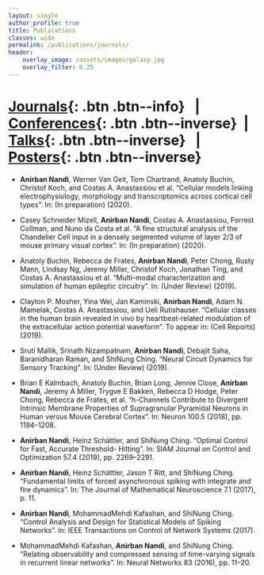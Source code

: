 ```yaml
---
layout: single
author_profile: true
title: Publications
classes: wide
permalink: /publications/journals/
header:
    overlay_image: /assets/images/galaxy.jpg
    overlay_filter: 0.25
---
```

# [Journals](/publications/journals/){: .btn .btn--info} &nbsp; | &nbsp;  [Conferences](/publications/conferences/){: .btn .btn--inverse} &nbsp;| &nbsp; [Talks](/publications/talks/){: .btn .btn--inverse} &nbsp; | &nbsp; [Posters](/publications/posters/){: .btn .btn--inverse}

* **Anirban Nandi**, Werner Van Geit, Tom Chartrand, Anatoly Buchin, Christof Koch, and Costas A. Anastassiou et al. “Cellular models linking electrophysiology, morphology and transcriptomics across cortical cell types”. In: (In preparation) (2020).

* Casey Schneider Mizell, **Anirban Nandi**, Costas A. Anastassiou, Forrest Collman, and Nuno da Costa et al. “A fine structural analysis of the Chandelier Cell input in a densely segmented volume of layer 2/3 of mouse primary visual cortex”. In: (In preparation) (2020).

* Anatoly Buchin, Rebecca de Frates, **Anirban Nandi**, Peter Chong, Rusty Mann, Lindsay Ng, Jeremy Miller, Christof Koch, Jonathan Ting, and Costas A. Anastassiou et al. “Multi-modal characterization and simulation of human epileptic circuitry”. In: (Under Review) (2019).

* Clayton P. Mosher, Yina Wei, Jan Kaminski, **Anirban Nandi**, Adam N. Mamelak, Costas A. Anastassiou, and Ueli Rutishauser. “Cellular classes in the human brain revealed in vivo by heartbeat-related modulation of the extracellular action potential waveform”. To appear in: (Cell Reports) (2019).

* Sruti Mallik, Srinath Nizampatnam, **Anirban Nandi**, Debajit Saha, Baranidharan Raman, and ShiNung Ching. “Neural Circuit Dynamics for Sensory Tracking”. In: (Under Review) (2019).

* Brian E Kalmbach, Anatoly Buchin, Brian Long, Jennie Close, **Anirban Nandi**, Jeremy A Miller, Trygve E Bakken, Rebecca D Hodge, Peter Chong, Rebecca de Frates, et al. “h-Channels Contribute to Divergent Intrinsic Membrane Properties of Supragranular Pyramidal Neurons in Human versus Mouse Cerebral Cortex”. In: Neuron 100.5 (2018), pp. 1194–1208. <a href="https://doi.org/10.1016/j.neuron.2018.10.012"><i class="ai ai-doi ai-1.5x" style="color:black;"></i></a>

* **Anirban Nandi**, Heinz Schättler, and ShiNung Ching. “Optimal Control for Fast, Accurate Threshold-
Hitting”. In: SIAM Journal on Control and Optimization 57.4 (2019), pp. 2269–2291. <a href="https://doi.org/10.1137/17M1161580"><i class="ai ai-doi ai-1.5x" style="color:black;"></i></a>

* **Anirban Nandi**, Heinz Schättler, Jason T Ritt, and ShiNung Ching. “Fundamental limits of forced asynchronous
spiking with integrate and fire dynamics”. In: The Journal of Mathematical Neuroscience 7.1 (2017), p. 11. <a href="https://doi.org/10.1186/s13408-017-0053-5"><i class="ai ai-doi ai-1.5x" style="color:black;"></i></a>

* **Anirban Nandi**, MohammadMehdi Kafashan, and ShiNung Ching. “Control Analysis and Design for
Statistical Models of Spiking Networks”. In: IEEE Transactions on Control of Network Systems
(2017). <a href="https://doi.org/10.1109/TCNS.2017.2687824"><i class="ai ai-doi ai-1.5x" style="color:black;"></i></a>

* MohammadMehdi Kafashan, **Anirban Nandi**, and ShiNung Ching. “Relating observability and compressed
sensing of time-varying signals in recurrent linear networks”. In: Neural Networks 83 (2016),
pp. 11–20. <a href="https://doi.org/10.1016/j.neunet.2016.07.007"><i class="ai ai-doi ai-1.5x" style="color:black;"></i></a>